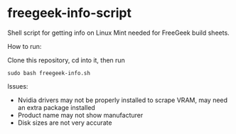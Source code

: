 # freegeek-info-script
Shell script for getting info on Linux Mint needed for FreeGeek build sheets.

How to run:

Clone this repository, cd into it, then run

```
sudo bash freegeek-info.sh
```

Issues:
- Nvidia drivers may not be properly installed to scrape VRAM, may need an extra package installed
- Product name may not show manufacturer
- Disk sizes are not very accurate
